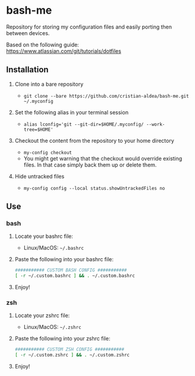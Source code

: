 # bash-me

Repository for storing my configuration files and easily porting then between devices.

Based on the following guide: <https://www.atlassian.com/git/tutorials/dotfiles>

## Installation

1. Clone into a bare repository

   - `git clone --bare https://github.com/cristian-aldea/bash-me.git ~/.myconfig`

2. Set the following alias in your terminal session

   - `alias lconfig='git --git-dir=$HOME/.myconfig/ --work-tree=$HOME'`

3. Checkout the content from the repository to your home directory

   - `my-config checkout`
   - You might get warning that the checkout would override existing files. In that case simply back them up or delete them.

4. Hide untracked files

   - `my-config config --local status.showUntrackedFiles no`

## Use

### bash

1. Locate your bashrc file:

   - Linux/MacOS: `~/.bashrc`

2. Paste the following into your bashrc file:

   ```bash
   ########### CUSTOM BASH CONFIG ###########
   [ -r ~/.custom.bashrc ] && . ~/.custom.bashrc
   ```

3. Enjoy!

### zsh

1. Locate your zshrc file:
   - Linux/MacOS: `~/.zshrc`
2. Paste the following into your zshrc file:

   ```zsh
   ########### CUSTOM ZSH CONFIG ###########
   [ -r ~/.custom.zshrc ] && . ~/.custom.zshrc
   ```

3. Enjoy!

